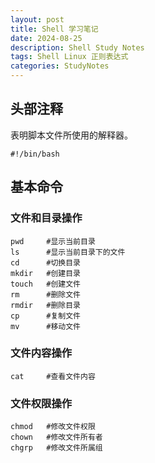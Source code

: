 ```yaml
---
layout: post
title: Shell 学习笔记
date: 2024-08-25
description: Shell Study Notes
tags: Shell Linux 正则表达式
categories: StudyNotes
---
```


## 头部注释

表明脚本文件所使用的解释器。

```shell
#!/bin/bash
```

## 基本命令

### 文件和目录操作

```shell
pwd     #显示当前目录
ls      #显示当前目录下的文件
cd      #切换目录
mkdir   #创建目录
touch   #创建文件
rm      #删除文件
rmdir   #删除目录
cp      #复制文件
mv      #移动文件
```

### 文件内容操作

```shell
cat     #查看文件内容
```

### 文件权限操作

```shell
chmod   #修改文件权限
chown   #修改文件所有者
chgrp   #修改文件所属组
```
